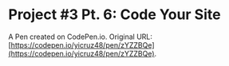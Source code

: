 # Project #3 Pt. 6: Code Your Site

A Pen created on CodePen.io. Original URL: [https://codepen.io/yicruz48/pen/zYZZBQe](https://codepen.io/yicruz48/pen/zYZZBQe).


